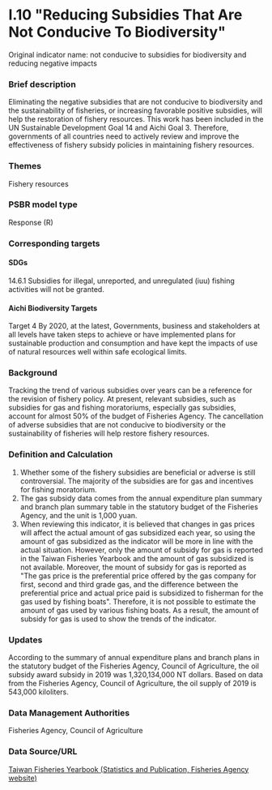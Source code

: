 # I.10 "Reducing Subsidies That Are Not Conducive To Biodiversity"
Original indicator name: not conducive to subsidies for biodiversity and reducing negative impacts

<script type="text/javascript" src="http://cdn.mathjax.org/mathjax/latest/MathJax.js?config=TeX-AMS-MML_HTMLorMML"></script>

### Brief description
Eliminating the negative subsidies that are not conducive to biodiversity and the sustainability of fisheries, or increasing favorable positive subsidies, will help the restoration of fishery resources. This work has been included in the UN Sustainable Development Goal 14 and Aichi Goal 3. Therefore, governments of all countries need to actively review and improve the effectiveness of fishery subsidy policies in maintaining fishery resources.
### Themes
Fishery resources
### PSBR model type
Response (R)
### Corresponding targets
#### SDGs
14.6.1 Subsidies for illegal, unreported, and unregulated (iuu) fishing activities will not be granted.
#### Aichi Biodiversity Targets
Target 4 By 2020, at the latest, Governments, business and stakeholders at all levels have taken steps to achieve or have implemented plans for sustainable production and consumption and have kept the impacts of use of natural resources well within safe ecological limits.
### Background
Tracking the trend of various subsidies over years can be a reference for the revision of fishery policy. At present, relevant subsidies, such as subsidies for gas and fishing moratoriums, especially gas subsidies, account for almost 50% of the budget of Fisheries Agency. The cancellation of adverse subsidies that are not conducive to biodiversity or the sustainability of fisheries will help restore fishery resources.
### Definition and Calculation
1. Whether some of the fishery subsidies are beneficial or adverse is still controversial. The majority of the subsidies are for gas and incentives for fishing moratorium.
2. The gas subsidy data comes from the annual expenditure plan summary and branch plan summary table in the statutory budget of the Fisheries Agency, and the unit is 1,000 yuan.
3. When reviewing this indicator, it is believed that changes in gas prices will affect the actual amount of gas subsidized each year, so using the amount of gas subsidized as the indicator will be more in line with the actual situation. However, only the amount of subsidy for gas is reported in the Taiwan Fisheries Yearbook and the amount of gas subsidized is not available. Moreover, the mount of subsidy for gas is reported as "The gas price is the preferential price offered by the gas company for first, second and third grade gas, and the difference between the preferential price and actual price paid is subsidized to fisherman for the gas used by fishing boats". Therefore, it is not possible to estimate the amount of gas used by various fishing boats. As a result, the amount of subsidy for gas is used to show the trends of the indicator.
### Updates
According to the summary of annual expenditure plans and branch plans in the statutory budget of the Fisheries Agency, Council of Agriculture, the oil subsidy award subsidy in 2019 was 1,320,134,000 NT dollars. Based on data from the Fisheries Agency, Council of Agriculture, the oil supply of 2019 is 543,000 kiloliters.

### Data Management Authorities
Fisheries Agency, Council of Agriculture
### Data Source/URL
[Taiwan Fisheries Yearbook (Statistics and Publication, Fisheries Agency website)](https://www.fa.gov.tw/cht/PublicationsFishYear/index.aspx)